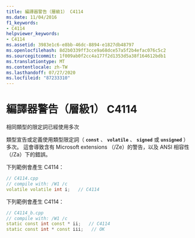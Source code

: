 ```yaml
---
title: 編譯器警告（層級1） C4114
ms.date: 11/04/2016
f1_keywords:
- C4114
helpviewer_keywords:
- C4114
ms.assetid: 3983e1c6-e8bb-46dc-8894-e1827db48797
ms.openlocfilehash: 8d2b0339ff3cce9a68dce57a5f2b4efac076c5c2
ms.sourcegitcommit: 1f009ab0f2cc4a177f2d1353d5a38f164612bdb1
ms.translationtype: MT
ms.contentlocale: zh-TW
ms.lasthandoff: 07/27/2020
ms.locfileid: "87233310"
---
```

# <a name="compiler-warning-level-1-c4114"></a>編譯器警告（層級1） C4114

相同類型的限定詞已經使用多次

類型宣告或定義使用類型限定詞（ **`const`** 、 **`volatile`** 、 **`signed`** 或 **`unsigned`** ）多次。 這會導致含有 Microsoft extensions （/Ze）的警告，以及 ANSI 相容性（/Za）下的錯誤。

下列範例會產生 C4114：

```cpp
// C4114.cpp
// compile with: /W1 /c
volatile volatile int i;   // C4114
```

下列範例會產生 C4114：

```cpp
// C4114_b.cpp
// compile with: /W1 /c
static const int const * ii;   // C4114
static const int * const iii;   // OK
```
